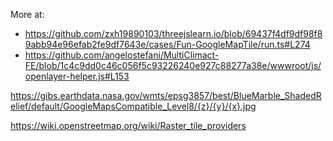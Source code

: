 
More at: 
* https://github.com/zxh19890103/threejslearn.io/blob/69437f4df9df98f89abb94e96efab2fe9df7643e/cases/Fun-GoogleMapTile/run.ts#L274
* https://github.com/angelostefani/MultiClimact-FE/blob/1c4c9dd0c46c056f5c93226240e927c88277a38e/wwwroot/js/openlayer-helper.js#L153



https://gibs.earthdata.nasa.gov/wmts/epsg3857/best/BlueMarble_ShadedRelief/default/GoogleMapsCompatible_Level8/{z}/{y}/{x}.jpg


https://wiki.openstreetmap.org/wiki/Raster_tile_providers
